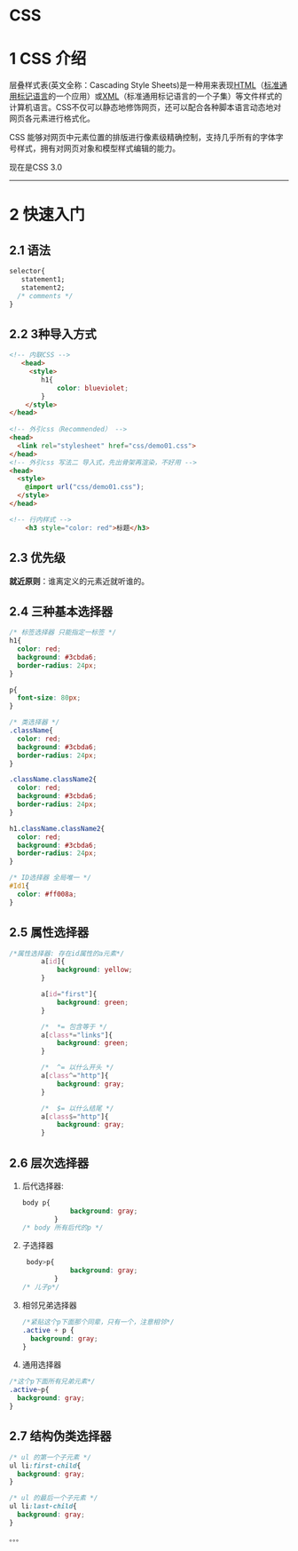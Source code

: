 # CSS

# 1 CSS 介绍

层叠样式表(英文全称：Cascading Style Sheets)是一种用来表现[HTML](https://baike.baidu.com/item/HTML)（[标准通用标记语言](https://baike.baidu.com/item/标准通用标记语言/6805073)的一个应用）或[XML](https://baike.baidu.com/item/XML)（标准通用标记语言的一个子集）等文件样式的计算机语言。CSS不仅可以静态地修饰网页，还可以配合各种脚本语言动态地对网页各元素进行格式化。 

CSS 能够对网页中元素位置的排版进行像素级精确控制，支持几乎所有的字体字号样式，拥有对网页对象和模型样式编辑的能力。

现在是CSS 3.0

---

# 2 快速入门

## 2.1 语法

```css
selector{
   statement1;
   statement2;
  /* comments */
}
```



## 2.2 3种导入方式

```html
<!-- 内联CSS -->
   <head>
     <style>
        h1{
            color: blueviolet;
        }
    </style>
</head> 
   
<!-- 外引css（Recommended） -->
<head>
  <link rel="stylesheet" href="css/demo01.css">
</head>    
<!-- 外引css 写法二 导入式，先出骨架再渲染，不好用 -->
<head>
  <style>
    @import url("css/demo01.css");
  </style>
</head>    

<!-- 行内样式 -->
    <h3 style="color: red">标题</h3>
```

## 2.3 优先级

**就近原则**：谁离定义的元素近就听谁的。

## 2.4 三种基本选择器

```css
/* 标签选择器 只能指定一标签 */
h1{
  color: red;
  background: #3cbda6;
  border-radius: 24px;
}

p{
  font-size: 80px;
}

/* 类选择器 */
.className{
  color: red;
  background: #3cbda6;
  border-radius: 24px;
}

.className.className2{
  color: red;
  background: #3cbda6;
  border-radius: 24px;
}

h1.className.className2{
  color: red;
  background: #3cbda6;
  border-radius: 24px;
}

/* ID选择器 全局唯一 */
#Id1{
  color: #ff008a;
}
```

## 2.5 属性选择器

```css
/*属性选择器: 存在id属性的a元素*/
        a[id]{
            background: yellow;
        }

        a[id="first"]{
            background: green;
        }

        /*  *= 包含等于 */
        a[class*="links"]{
            background: green;
        }

        /*  ^= 以什么开头 */
        a[class^="http"]{
            background: gray;
        }

        /*  $= 以什么结尾 */
        a[class$="http"]{
            background: gray;
        }
```



## 2.6 层次选择器

1. 后代选择器: 

   ```css
   body p{
               background: gray;
           }
   /* body 所有后代的p */
   ```

   

2. 子选择器

   ```css
    body>p{
               background: gray;
           }
   /* 儿子p*/
   ```

   

3. 相邻兄弟选择器

   ```css
   /*紧贴这个p下面那个同辈，只有一个，注意相邻*/
   .active + p {
     background: gray;
   }
   ```

   

4. 通用选择器

```css
/*这个p下面所有兄弟元素*/
.active~p{
  background: gray;
}
```

## 2.7 结构伪类选择器

```css
/* ul 的第一个子元素 */
ul li:first-child{
  background: gray;
}

/* ul 的最后一个子元素 */
ul li:last-child{
  background: gray;
}

。。。
```


